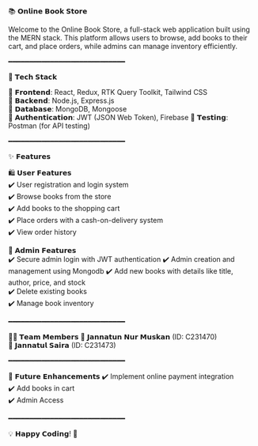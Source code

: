 📚 𝗢𝗻𝗹𝗶𝗻𝗲 𝗕𝗼𝗼𝗸 𝗦𝘁𝗼𝗿𝗲

Welcome to the Online Book Store, a full-stack web application built using the MERN stack. This platform allows users to browse, add books to their cart, and place orders, while admins can manage inventory efficiently.

━━━━━━━━━━━━━━━━━━━━━━━━━━━━

🚀 𝗧𝗲𝗰𝗵 𝗦𝘁𝗮𝗰𝗸

🔹 𝗙𝗿𝗼𝗻𝘁𝗲𝗻𝗱: React, Redux, RTK Query Toolkit, Tailwind CSS  
🔹 𝗕𝗮𝗰𝗸𝗲𝗻𝗱: Node.js, Express.js  
🔹 𝗗𝗮𝘁𝗮𝗯𝗮𝘀𝗲: MongoDB, Mongoose  
🔹 𝗔𝘂𝘁𝗵𝗲𝗻𝘁𝗶𝗰𝗮𝘁𝗶𝗼𝗻: JWT (JSON Web Token), Firebase
🔹 𝗧𝗲𝘀𝘁𝗶𝗻𝗴: Postman (for API testing)

━━━━━━━━━━━━━━━━━━━━━━━━━━━━

✨ 𝗙𝗲𝗮𝘁𝘂𝗿𝗲𝘀

🛍️ 𝗨𝘀𝗲𝗿 𝗙𝗲𝗮𝘁𝘂𝗿𝗲𝘀  
✔️ User registration and login system  
✔️ Browse books from the store  
✔️ Add books to the shopping cart  
✔️ Place orders with a cash-on-delivery system  
✔️ View order history  

🔑 𝗔𝗱𝗺𝗶𝗻 𝗙𝗲𝗮𝘁𝘂𝗿𝗲𝘀  
✔️ Secure admin login with JWT authentication 
✔️ Admin creation and management using Mongodb
✔️ Add new books with details like title, author, price, and stock  
✔️ Delete existing books  
✔️ Manage book inventory  

━━━━━━━━━━━━━━━━━━━━━━━━━━━━

👨‍💻 𝗧𝗲𝗮𝗺 𝗠𝗲𝗺𝗯𝗲𝗿𝘀
🔹 𝗝𝗮𝗻𝗻𝗮𝘁𝘂𝗻 𝗡𝘂𝗿 𝗠𝘂𝘀𝗸𝗮𝗻 (ID: C231470)  
🔹 𝗝𝗮𝗻𝗻𝗮𝘁𝘂𝗹 𝗦𝗮𝗶𝗿𝗮 (ID: C231473)  

━━━━━━━━━━━━━━━━━━━━━━━━━━━━


🚀 𝗙𝘂𝘁𝘂𝗿𝗲 𝗘𝗻𝗵𝗮𝗻𝗰𝗲𝗺𝗲𝗻𝘁𝘀
✔️ Implement online payment integration  
✔️ Add books in cart  
✔️ Admin Access  

━━━━━━━━━━━━━━━━━━━━━━━━━━━━


💡 𝗛𝗮𝗽𝗽𝘆 𝗖𝗼𝗱𝗶𝗻𝗴! 🚀

